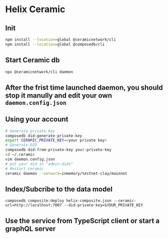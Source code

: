 # Helix Ceramic

## Init

```bash
npm install --location=global @ceramicnetwork/cli
npm install --location=global @composedb/cli
```

## Start Ceramic db

```bash
npx @ceramicnetwork/cli daemon
```

## After the frist time launched daemon, you should stop it manully and edit your own `daemon.config.json`

## Using your account

```bash
# Generate private key
composedb did:generate-private-key
export CERAMIC_PRIVATE_KEY=<your private key>
# Generate DID
composedb did:from-private-key your-private-key
cd ~/.ceramic
vim daemon.config.json
# put your did in "admin-dids"
# Restart ceramic
ceramic daemon --network=inmemory/testnet-clay/mainnet
```

## Index/Subcribe to the data model
```
composedb composite:deploy helix-composite.json --ceramic-url=http://localhost:7007 --did-private-key=$YOUR_PRIVATE_KEY
```

## Use the service from TypeScript client or start a graphQL server

